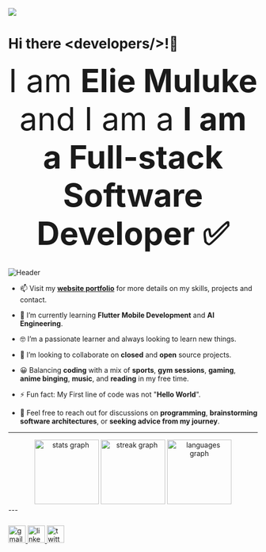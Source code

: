 <p align="left">
  <a href="https://skillicons.dev">
    <img src="https://skillicons.dev/icons?i=html,css,js,jquery,bootstrap,java,cs,nodejs,express,react,redux,next,python,php,dart,flutter,ts,mongo,mysql,unity,git,github,netlify,heroku,idea,vscode,vercel" />
  </a>
</p>

# Hi there &lt;developers/&gt;!👋

<center style="text-align:center;font-size:4rem;">I am <span style="font-weight:bold;">Elie Muluke</span> and I am a <span style="font-weight:bold;">I am a Full-stack Software Developer ✅</span> </center>
 <br/>

![Header](https://user-images.githubusercontent.com/59575502/127335491-fdba1874-e943-4d3c-ab8c-678ffe22f8b8.png)

- 📫 Visit my **[website portfolio](https://eliemuluke.me)** for more details on my skills, projects and contact.

- 🌱 I’m currently learning **Flutter Mobile Development** and **AI Engineering**.
- 🤓 I’m a passionate learner and always looking to learn new things.
- 👯 I’m looking to collaborate on **closed** and **open** source projects.
- 😀 Balancing **coding** with a mix of **sports**, **gym sessions**, **gaming**, **anime binging**, **music**, and **reading** in my free time.
- ⚡ Fun fact: My First line of code was not "**Hello World**".
- 💬 Feel free to reach out for discussions on **programming**, **brainstorming software architectures**, or **seeking advice from my journey**.

---
<div align="center">
  <img src="https://github-readme-stats.vercel.app/api?username=ElieMuluke&hide_title=false&hide_rank=false&show_icons=true&include_all_commits=true&count_private=true&disable_animations=false&theme=dracula&locale=en&hide_border=false" height="130" alt="stats graph"  />
  <img src="https://streak-stats.demolab.com?user=ElieMuluke&locale=en&mode=daily&theme=dracula&hide_border=false&border_radius=5" height="130" alt="streak graph" />
  <img src="https://github-readme-stats.vercel.app/api/top-langs?username=ElieMuluke&locale=en&hide_title=false&layout=compact&card_width=320&langs_count=5&theme=dracula&hide_border=false" height="130" alt="languages graph" />
</div>
---

###

<div align="left">
  <a href="mailto:eliemuluke@gmail.com" target="_blank">
    <img src="https://img.shields.io/static/v1?message=Gmail&logo=gmail&label=&color=D14836&logoColor=white&labelColor=&style=for-the-badge" height="35" alt="gmail logo"  />
  </a>
  <a href="https://www.linkedin.com/in/eliemuluke/" target="_blank">
    <img src="https://img.shields.io/static/v1?message=LinkedIn&logo=linkedin&label=&color=0077B5&logoColor=white&labelColor=&style=for-the-badge" height="35" alt="linkedin logo"  />
  </a>
  <a href="https://twitter.com/ElieMuluke" target="_blank">
    <img src="https://img.shields.io/static/v1?message=Twitter&logo=twitter&label=&color=1DA1F2&logoColor=white&labelColor=&style=for-the-badge" height="35" alt="twitter logo"  />
  </a>
</div>

###
